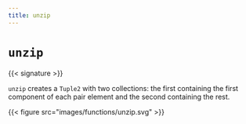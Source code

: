 ```yaml
---
title: unzip
---
```


# `unzip`

{{< signature >}}

`unzip` creates a `Tuple2` with two collections: the first containing the first component of each pair element and the second containing the rest.

{{< figure src="images/functions/unzip.svg" >}}
